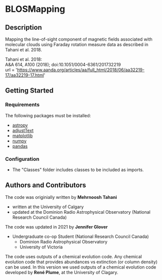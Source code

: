 # BLOSMapping

<!-- Description -->
## Description
Mapping the line-of-sight component of magnetic fields associated with molecular clouds using Faraday rotation measure data as described in Tahani et al. 2018. 


Tahani et al. 2018:  
A&A 614, A100 (2018); doi:10.1051/0004-6361/201732219  
url = 'https://www.aanda.org/articles/aa/full_html/2018/06/aa32219-17/aa32219-17.html'


## Getting Started

### Requirements
The following packages must be installed:
* [astropy](https://www.astropy.org/)
* [adjustText ](https://adjusttext.readthedocs.io/en/latest/)
* [matplotlib](https://matplotlib.org/)
* [numpy](https://numpy.org/)
* [pandas](https://pandas.pydata.org/)


### Configuration
* The "Classes" folder includes classes to be included as imports. 
  


## Authors and Contributors

The code was originially written by **Mehrnoosh Tahani**
 - written at the University of Calgary
 - updated at the Dominion Radio Astrophysical Observatory (National Research Council Canada)

The code was updated in 2021 by **Jennifer Glover**
 - Undergraduate co-op Student (National Research Council Canada) 
   - Dominion Radio Astrophysical Observatory
   - University of Victoria

The code uses outputs of a chemical evolution code. Any chemical evolution code that provides abundances vs extinction (or column density) can be used. In this version we used outputs of a chemical evolution code developed by **René Plume**, at the University of Clagary.
